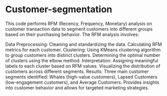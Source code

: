 # Customer-segmentation


This code performs RFM (Recency, Frequency, Monetary) analysis on customer transaction data to segment customers into different groups based on their purchasing behavior. The RFM analysis involves:

Data Preprocessing:
Cleaning and standardizing the data.
Calculating RFM metrics for each customer.
Clustering:
Using KMeans clustering algorithm to group customers into distinct clusters.
Determining the optimal number of clusters using the elbow method.
Interpretation:
Assigning meaningful labels to each cluster based on RFM values.
Visualizing the distribution of customers across different segments.
Results:
Three main customer segments identified: Whales (high-value customers), Lapsed Customers (low-engagement customers), and Average Customers.
Provides insights into customer behavior and allows for targeted marketing strategies.
